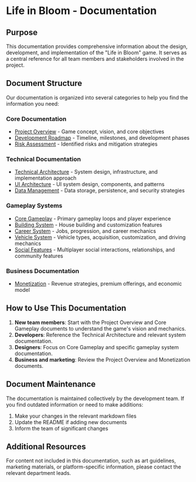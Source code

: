 # Life in Bloom - Documentation

## Purpose

This documentation provides comprehensive information about the design, development, and implementation of the "Life in Bloom" game. It serves as a central reference for all team members and stakeholders involved in the project.

## Document Structure

Our documentation is organized into several categories to help you find the information you need:

### Core Documentation

* [Project Overview](project-overview.md) - Game concept, vision, and core objectives
* [Development Roadmap](development-roadmap.md) - Timeline, milestones, and development phases
* [Risk Assessment](risk-assessment.md) - Identified risks and mitigation strategies

### Technical Documentation

* [Technical Architecture](technical-architecture.md) - System design, infrastructure, and implementation approach
* [UI Architecture](ui-architecture.md) - UI system design, components, and patterns
* [Data Management](data-management.md) - Data storage, persistence, and security strategies

### Gameplay Systems

* [Core Gameplay](core-gameplay.md) - Primary gameplay loops and player experience
* [Building System](building-system.md) - House building and customization features
* [Career System](career-system.md) - Jobs, progression, and career mechanics
* [Vehicle System](vehicle-system.md) - Vehicle types, acquisition, customization, and driving mechanics
* [Social Features](social-features.md) - Multiplayer social interactions, relationships, and community features

### Business Documentation

* [Monetization](monetization.md) - Revenue strategies, premium offerings, and economic model

## How to Use This Documentation

1. **New team members**: Start with the Project Overview and Core Gameplay documents to understand the game's vision and mechanics.
2. **Developers**: Reference the Technical Architecture and relevant system documentation.
3. **Designers**: Focus on Core Gameplay and specific gameplay system documentation.
4. **Business and marketing**: Review the Project Overview and Monetization documents.

## Document Maintenance

The documentation is maintained collectively by the development team. If you find outdated information or need to make additions:

1. Make your changes in the relevant markdown files
2. Update the README if adding new documents
3. Inform the team of significant changes

## Additional Resources

For content not included in this documentation, such as art guidelines, marketing materials, or platform-specific information, please contact the relevant department leads. 